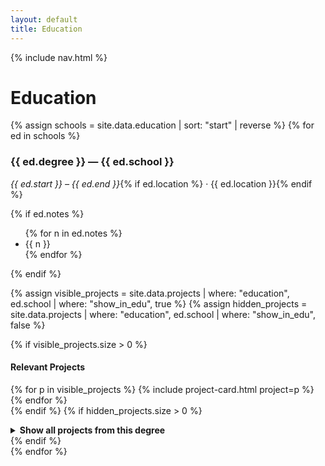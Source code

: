 ```yaml
---
layout: default
title: Education
---
```


{% include nav.html %}

# Education

{% assign schools = site.data.education | sort: "start" | reverse %}
{% for ed in schools %}
<div class="card">
  <h3>{{ ed.degree }} — {{ ed.school }}</h3>
  <p><em>{{ ed.start }} – {{ ed.end }}</em>{% if ed.location %} · {{ ed.location }}{% endif %}</p>

  {% if ed.notes %}
  <ul>
    {% for n in ed.notes %}
      <li>{{ n }}</li>
    {% endfor %}
  </ul>
  {% endif %}

  {% assign visible_projects = site.data.projects | where: "education", ed.school | where: "show_in_edu", true %}
  {% assign hidden_projects = site.data.projects | where: "education", ed.school | where: "show_in_edu", false %}

 {% if visible_projects.size > 0 %}
  <h4>Relevant Projects</h4>
  <div class="grid">
    {% for p in visible_projects %}
      {% include project-card.html project=p %}
    {% endfor %}
  </div>
{% endif %}
{% if hidden_projects.size > 0 %}
  <details>
    <summary style="cursor: pointer; margin-top: 1em;"><strong>Show all projects from this degree</strong></summary>
    <div class="grid" style="margin-top: 1em;">
      {% for p in hidden_projects %}
        {% include project-card.html project=p %}
      {% endfor %}
    </div>
  </details>
{% endif %}


</div>
{% endfor %}

